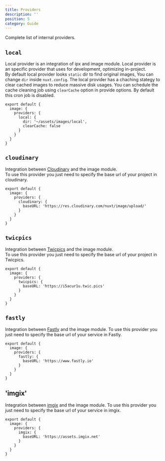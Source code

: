 ```yaml
---
title: Providers
description: ''
position: 5
category: Guide
---
```


Complete list of internal providers.

## `local`

Local provider is an integration of ipx and image module. Local provider is an specific provider that uses for development, optimizing in-project.  
By default local provider looks `static` dir to find original images, You can change `dir` inside `nuxt.config`.
The local provider has a chaching stategy to clear cached images to reduce massive disk usages. You can schedule the cache cleaning job using `clearCache` option in provide options. By default this cron job is disabled.

```js{}[nuxt.config.js]
export default {
  image: {
    providers: {
      local: {
        dir: '~/assets/images/local',
        clearCache: false
      }
    }
  }
}
```

## `cloudinary`

Integration between [Cloudinary](https://cloudinary.com) and the image module.  
To use this provider you just need to specify the base url of your project in cloudinary.

```js{}[nuxt.config.js]
export default {
  image: {
    providers: {
      cloudinary: {
        baseURL: 'https://res.cloudinary.com/nuxt/image/upload/'
      }
    }
  }
}
```

## `twicpics`

Integration between [Twicpics](https://www.twicpics.com) and the image module.  
To use this provider you just need to specify the base url of your project in Twicpics.

```js{}[nuxt.config.js]
export default {
  image: {
    providers: {
      twicpics: {
        baseURL: 'https://i5acur1u.twic.pics'
      }
    }
  }
}
```

## `fastly`

Integration between [Fastly](https://docs.fastly.com/en/guides/image-optimization-api)
and the image module. To use this provider you just need to specify the base url
of your service in Fastly.

```js{}[nuxt.config.js]
export default {
  image: {
    providers: {
      fastly: {
        baseURL: 'https://www.fastly.io'
      }
    }
  }
}
```

## 'imgix'

Integration between [imgix](https://docs.imgix.com/) and the image module. To use this provider you just need to specify the base url of your service in imgix.

```js{}[nuxt.config.js]
export default {
  image: {
    providers: {
      imgix: {
        baseURL: 'https://assets.imgix.net'
      }
    }
  }
}
```
